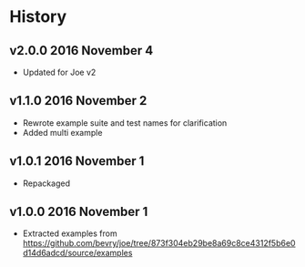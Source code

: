 # History

## v2.0.0 2016 November 4
- Updated for Joe v2

## v1.1.0 2016 November 2
- Rewrote example suite and test names for clarification
- Added multi example

## v1.0.1 2016 November 1
- Repackaged

## v1.0.0 2016 November 1
- Extracted examples from https://github.com/bevry/joe/tree/873f304eb29be8a69c8ce4312f5b6e0d14d6adcd/source/examples

